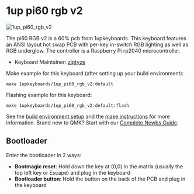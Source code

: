 # 1up pi60 rgb v2

![1up_pi60_rgb_v2](https://imgur.com/a/J0ZyLYF)

The pi60 RGB v2 is a 60% pcb from 1upkeyboards. This keyboard features an ANSI layout hot swap PCB with per-key in-switch RGB lighting as well as RGB underglow. The controller is a Raspberry Pi rp2040 microcontroller.

* Keyboard Maintainer: [ziptyze](https://github.com/ziptyze)

Make example for this keyboard (after setting up your build environment):

    make 1upkeyboards/1up_pi60_rgb_v2:default

Flashing example for this keyboard:

    make 1upkeyboards/1up_pi60_rgb_v2:default:flash

See the [build environment setup](https://docs.qmk.fm/#/getting_started_build_tools) and the [make instructions](https://docs.qmk.fm/#/getting_started_make_guide) for more information. Brand new to QMK? Start with our [Complete Newbs Guide](https://docs.qmk.fm/#/newbs).

## Bootloader

Enter the bootloader in 2 ways:

* **Bootmagic reset**: Hold down the key at (0,0) in the matrix (usually the top left key or Escape) and plug in the keyboard
* **Bootloader button**: Hold the button on the back of the PCB and plug in the keyboard

